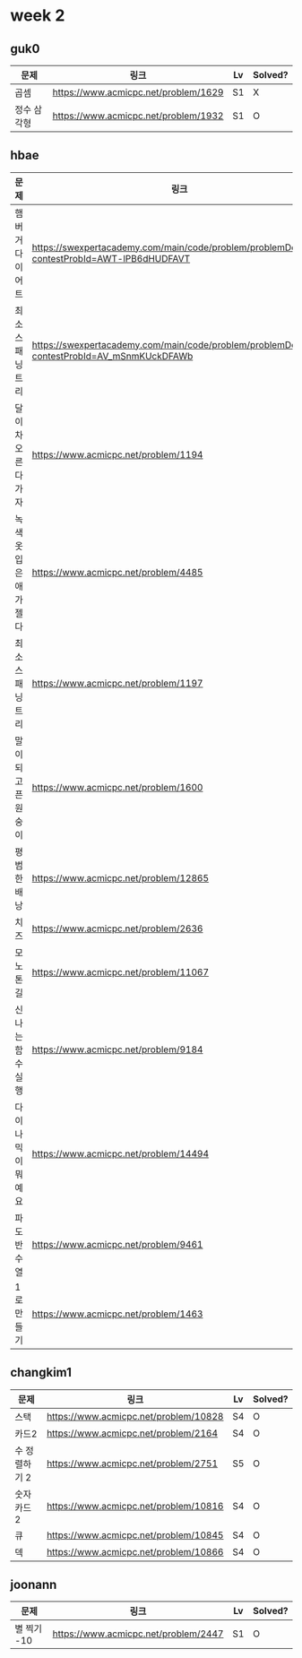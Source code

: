 # week 2

## guk0
| 문제 | 링크 | Lv  | Solved? |
| --- | --- | --- | --- |
| 곱셈 | https://www.acmicpc.net/problem/1629 | S1 | X |
| 정수 삼각형 | https://www.acmicpc.net/problem/1932 | S1 | O |

## hbae 
| 문제 | 링크 | Lv  | Solved? |
| --- | --- | --- | --- |
| 햄버거다이어트 | https://swexpertacademy.com/main/code/problem/problemDetail.do?contestProbId=AWT-lPB6dHUDFAVT | D3 | O |
| 최소스패닝트리 | https://swexpertacademy.com/main/code/problem/problemDetail.do?contestProbId=AV_mSnmKUckDFAWb | D4 | O |
| 달이차오른다가자 | https://www.acmicpc.net/problem/1194 | G1 | O |
| 녹색옷입은애가젤다 | https://www.acmicpc.net/problem/4485 | G4 | O |
| 최소스패닝트리 | https://www.acmicpc.net/problem/1197 | G4 | O |
| 말이되고픈원숭이 | https://www.acmicpc.net/problem/1600 | G4 | O |
| 평범한배낭 | https://www.acmicpc.net/problem/12865 | G5 | O |
| 치즈 | https://www.acmicpc.net/problem/2636 | G4 | O |
| 모노톤길 | https://www.acmicpc.net/problem/11067 | S1 | O |
| 신나는함수실행 | https://www.acmicpc.net/problem/9184 | S2 | O |
| 다이나믹이뭐예요 | https://www.acmicpc.net/problem/14494 | S2 | O |
| 파도반수열 | https://www.acmicpc.net/problem/9461 | S3 | O |
| 1로만들기 | https://www.acmicpc.net/problem/1463 | S3 | O |


## changkim1
| 문제 | 링크 | Lv  | Solved? |
| --- | --- | --- | --- |
| 스택 | https://www.acmicpc.net/problem/10828 | S4 | O |
| 카드2 | https://www.acmicpc.net/problem/2164 | S4 | O |
| 수 정렬하기 2 | https://www.acmicpc.net/problem/2751 | S5 | O |
| 숫자 카드 2 | https://www.acmicpc.net/problem/10816 | S4 | O |
| 큐 | https://www.acmicpc.net/problem/10845 | S4 | O |
| 덱 | https://www.acmicpc.net/problem/10866 | S4 | O |


## joonann
| 문제 | 링크 | Lv  | Solved? |
| --- | --- | --- | --- |
| 별 찍기 -10 | https://www.acmicpc.net/problem/2447 | S1 | O |
